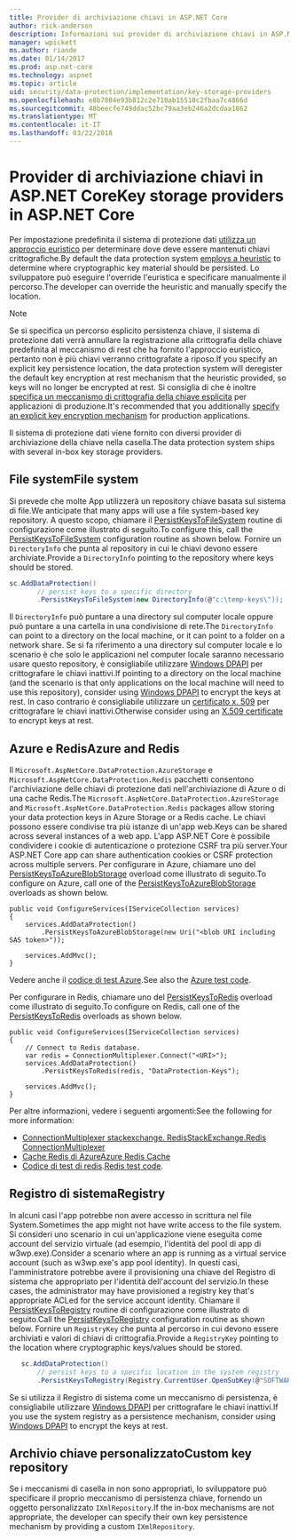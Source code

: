 ```yaml
---
title: Provider di archiviazione chiavi in ASP.NET Core
author: rick-anderson
description: Informazioni sui provider di archiviazione chiavi in ASP.NET Core e su come configurare i percorsi di archiviazione chiavi.
manager: wpickett
ms.author: riande
ms.date: 01/14/2017
ms.prod: asp.net-core
ms.technology: aspnet
ms.topic: article
uid: security/data-protection/implementation/key-storage-providers
ms.openlocfilehash: e8b7804e93b812c2e710ab15510c2fbaa7c4866d
ms.sourcegitcommit: 48beecfe749ddac52bc79aa3eb246a2dcdaa1862
ms.translationtype: MT
ms.contentlocale: it-IT
ms.lasthandoff: 03/22/2018
---
```

# <a name="key-storage-providers-in-aspnet-core"></a><span data-ttu-id="c3c37-103">Provider di archiviazione chiavi in ASP.NET Core</span><span class="sxs-lookup"><span data-stu-id="c3c37-103">Key storage providers in ASP.NET Core</span></span>

<a name="data-protection-implementation-key-storage-providers"></a>

<span data-ttu-id="c3c37-104">Per impostazione predefinita il sistema di protezione dati [utilizza un approccio euristico](xref:security/data-protection/configuration/default-settings) per determinare dove deve essere mantenuti chiavi crittografiche.</span><span class="sxs-lookup"><span data-stu-id="c3c37-104">By default the data protection system [employs a heuristic](xref:security/data-protection/configuration/default-settings) to determine where cryptographic key material should be persisted.</span></span> <span data-ttu-id="c3c37-105">Lo sviluppatore può eseguire l'override l'euristica e specificare manualmente il percorso.</span><span class="sxs-lookup"><span data-stu-id="c3c37-105">The developer can override the heuristic and manually specify the location.</span></span>

> [!NOTE]
> <span data-ttu-id="c3c37-106">Se si specifica un percorso esplicito persistenza chiave, il sistema di protezione dati verrà annullare la registrazione alla crittografia della chiave predefinita al meccanismo di rest che ha fornito l'approccio euristico, pertanto non è più chiavi verranno crittografate a riposo.</span><span class="sxs-lookup"><span data-stu-id="c3c37-106">If you specify an explicit key persistence location, the data protection system will deregister the default key encryption at rest mechanism that the heuristic provided, so keys will no longer be encrypted at rest.</span></span> <span data-ttu-id="c3c37-107">Si consiglia di che è inoltre [specifica un meccanismo di crittografia della chiave esplicita](xref:security/data-protection/implementation/key-encryption-at-rest#data-protection-implementation-key-encryption-at-rest-providers) per applicazioni di produzione.</span><span class="sxs-lookup"><span data-stu-id="c3c37-107">It's recommended that you additionally [specify an explicit key encryption mechanism](xref:security/data-protection/implementation/key-encryption-at-rest#data-protection-implementation-key-encryption-at-rest-providers) for production applications.</span></span>

<span data-ttu-id="c3c37-108">Il sistema di protezione dati viene fornito con diversi provider di archiviazione della chiave nella casella.</span><span class="sxs-lookup"><span data-stu-id="c3c37-108">The data protection system ships with several in-box key storage providers.</span></span>

## <a name="file-system"></a><span data-ttu-id="c3c37-109">File system</span><span class="sxs-lookup"><span data-stu-id="c3c37-109">File system</span></span>

<span data-ttu-id="c3c37-110">Si prevede che molte App utilizzerà un repository chiave basata sul sistema di file.</span><span class="sxs-lookup"><span data-stu-id="c3c37-110">We anticipate that many apps will use a file system-based key repository.</span></span> <span data-ttu-id="c3c37-111">A questo scopo, chiamare il [PersistKeysToFileSystem](https://github.com/aspnet/DataProtection/blob/rel/1.1.0/src/Microsoft.AspNetCore.DataProtection/DataProtectionBuilderExtensions.cs) routine di configurazione come illustrato di seguito.</span><span class="sxs-lookup"><span data-stu-id="c3c37-111">To configure this, call the [PersistKeysToFileSystem](https://github.com/aspnet/DataProtection/blob/rel/1.1.0/src/Microsoft.AspNetCore.DataProtection/DataProtectionBuilderExtensions.cs) configuration routine as shown below.</span></span> <span data-ttu-id="c3c37-112">Fornire un `DirectoryInfo` che punta al repository in cui le chiavi devono essere archiviate.</span><span class="sxs-lookup"><span data-stu-id="c3c37-112">Provide a `DirectoryInfo` pointing to the repository where keys should be stored.</span></span>

```csharp
sc.AddDataProtection()
       // persist keys to a specific directory
       .PersistKeysToFileSystem(new DirectoryInfo(@"c:\temp-keys\"));
   ```

<span data-ttu-id="c3c37-113">Il `DirectoryInfo` può puntare a una directory sul computer locale oppure può puntare a una cartella in una condivisione di rete.</span><span class="sxs-lookup"><span data-stu-id="c3c37-113">The `DirectoryInfo` can point to a directory on the local machine, or it can point to a folder on a network share.</span></span> <span data-ttu-id="c3c37-114">Se si fa riferimento a una directory sul computer locale e lo scenario è che solo le applicazioni nel computer locale saranno necessario usare questo repository, è consigliabile utilizzare [Windows DPAPI](xref:security/data-protection/implementation/key-encryption-at-rest#data-protection-implementation-key-encryption-at-rest) per crittografare le chiavi inattivi.</span><span class="sxs-lookup"><span data-stu-id="c3c37-114">If pointing to a directory on the local machine (and the scenario is that only applications on the local machine will need to use this repository), consider using [Windows DPAPI](xref:security/data-protection/implementation/key-encryption-at-rest#data-protection-implementation-key-encryption-at-rest) to encrypt the keys at rest.</span></span> <span data-ttu-id="c3c37-115">In caso contrario è consigliabile utilizzare un [certificato x. 509](xref:security/data-protection/implementation/key-encryption-at-rest#data-protection-implementation-key-encryption-at-rest) per crittografare le chiavi inattivi.</span><span class="sxs-lookup"><span data-stu-id="c3c37-115">Otherwise consider using an [X.509 certificate](xref:security/data-protection/implementation/key-encryption-at-rest#data-protection-implementation-key-encryption-at-rest) to encrypt keys at rest.</span></span>

## <a name="azure-and-redis"></a><span data-ttu-id="c3c37-116">Azure e Redis</span><span class="sxs-lookup"><span data-stu-id="c3c37-116">Azure and Redis</span></span>

<span data-ttu-id="c3c37-117">Il `Microsoft.AspNetCore.DataProtection.AzureStorage` e `Microsoft.AspNetCore.DataProtection.Redis` pacchetti consentono l'archiviazione delle chiavi di protezione dati nell'archiviazione di Azure o di una cache Redis.</span><span class="sxs-lookup"><span data-stu-id="c3c37-117">The `Microsoft.AspNetCore.DataProtection.AzureStorage` and `Microsoft.AspNetCore.DataProtection.Redis` packages allow storing your data protection keys in Azure Storage or a Redis cache.</span></span> <span data-ttu-id="c3c37-118">Le chiavi possono essere condivise tra più istanze di un'app web.</span><span class="sxs-lookup"><span data-stu-id="c3c37-118">Keys can be shared across several instances of a web app.</span></span> <span data-ttu-id="c3c37-119">L'app ASP.NET Core è possibile condividere i cookie di autenticazione o protezione CSRF tra più server.</span><span class="sxs-lookup"><span data-stu-id="c3c37-119">Your ASP.NET Core app can share authentication cookies or CSRF protection across multiple servers.</span></span> <span data-ttu-id="c3c37-120">Per configurare in Azure, chiamare uno del [PersistKeysToAzureBlobStorage](https://github.com/aspnet/DataProtection/blob/rel/1.1.0/src/Microsoft.AspNetCore.DataProtection.AzureStorage/AzureDataProtectionBuilderExtensions.cs) overload come illustrato di seguito.</span><span class="sxs-lookup"><span data-stu-id="c3c37-120">To configure on Azure, call one of the [PersistKeysToAzureBlobStorage](https://github.com/aspnet/DataProtection/blob/rel/1.1.0/src/Microsoft.AspNetCore.DataProtection.AzureStorage/AzureDataProtectionBuilderExtensions.cs) overloads as shown below.</span></span>

```
public void ConfigureServices(IServiceCollection services)
{
    services.AddDataProtection()
        .PersistKeysToAzureBlobStorage(new Uri("<blob URI including SAS token>"));

    services.AddMvc();
}
```

<span data-ttu-id="c3c37-121">Vedere anche il [codice di test Azure](https://github.com/aspnet/DataProtection/blob/rel/1.1.0/samples/AzureBlob/Program.cs).</span><span class="sxs-lookup"><span data-stu-id="c3c37-121">See also the [Azure test code](https://github.com/aspnet/DataProtection/blob/rel/1.1.0/samples/AzureBlob/Program.cs).</span></span>

<span data-ttu-id="c3c37-122">Per configurare in Redis, chiamare uno del [PersistKeysToRedis](https://github.com/aspnet/DataProtection/blob/rel/1.1.0/src/Microsoft.AspNetCore.DataProtection.Redis/RedisDataProtectionBuilderExtensions.cs) overload come illustrato di seguito.</span><span class="sxs-lookup"><span data-stu-id="c3c37-122">To configure on Redis, call one of the [PersistKeysToRedis](https://github.com/aspnet/DataProtection/blob/rel/1.1.0/src/Microsoft.AspNetCore.DataProtection.Redis/RedisDataProtectionBuilderExtensions.cs) overloads as shown below.</span></span>

```
public void ConfigureServices(IServiceCollection services)
{
    // Connect to Redis database.
    var redis = ConnectionMultiplexer.Connect("<URI>");
    services.AddDataProtection()
        .PersistKeysToRedis(redis, "DataProtection-Keys");

    services.AddMvc();
}
```

<span data-ttu-id="c3c37-123">Per altre informazioni, vedere i seguenti argomenti:</span><span class="sxs-lookup"><span data-stu-id="c3c37-123">See the following for more information:</span></span>

- [<span data-ttu-id="c3c37-124">ConnectionMultiplexer stackexchange. Redis</span><span class="sxs-lookup"><span data-stu-id="c3c37-124">StackExchange.Redis ConnectionMultiplexer</span></span>](https://github.com/StackExchange/StackExchange.Redis/blob/master/docs/Basics.md)
- [<span data-ttu-id="c3c37-125">Cache Redis di Azure</span><span class="sxs-lookup"><span data-stu-id="c3c37-125">Azure Redis Cache</span></span>](https://docs.microsoft.com/azure/redis-cache/cache-dotnet-how-to-use-azure-redis-cache#connect-to-the-cache)
- <span data-ttu-id="c3c37-126">[Codice di test di redis](https://github.com/aspnet/DataProtection/blob/rel/1.1.0/samples/Redis/Program.cs).</span><span class="sxs-lookup"><span data-stu-id="c3c37-126">[Redis test code](https://github.com/aspnet/DataProtection/blob/rel/1.1.0/samples/Redis/Program.cs).</span></span>

## <a name="registry"></a><span data-ttu-id="c3c37-127">Registro di sistema</span><span class="sxs-lookup"><span data-stu-id="c3c37-127">Registry</span></span>

<span data-ttu-id="c3c37-128">In alcuni casi l'app potrebbe non avere accesso in scrittura nel file System.</span><span class="sxs-lookup"><span data-stu-id="c3c37-128">Sometimes the app might not have write access to the file system.</span></span> <span data-ttu-id="c3c37-129">Si consideri uno scenario in cui un'applicazione viene eseguita come account del servizio virtuale (ad esempio, l'identità del pool di app di w3wp.exe).</span><span class="sxs-lookup"><span data-stu-id="c3c37-129">Consider a scenario where an app is running as a virtual service account (such as w3wp.exe's app pool identity).</span></span> <span data-ttu-id="c3c37-130">In questi casi, l'amministratore potrebbe avere il provisioning una chiave del Registro di sistema che appropriato per l'identità dell'account del servizio.</span><span class="sxs-lookup"><span data-stu-id="c3c37-130">In these cases, the administrator may have provisioned a registry key that's appropriate ACLed for the service account identity.</span></span> <span data-ttu-id="c3c37-131">Chiamare il [PersistKeysToRegistry](https://github.com/aspnet/DataProtection/blob/rel/1.1.0/src/Microsoft.AspNetCore.DataProtection/DataProtectionBuilderExtensions.cs) routine di configurazione come illustrato di seguito.</span><span class="sxs-lookup"><span data-stu-id="c3c37-131">Call the [PersistKeysToRegistry](https://github.com/aspnet/DataProtection/blob/rel/1.1.0/src/Microsoft.AspNetCore.DataProtection/DataProtectionBuilderExtensions.cs) configuration routine as shown below.</span></span> <span data-ttu-id="c3c37-132">Fornire un `RegistryKey` che punta al percorso in cui devono essere archiviati e valori di chiavi di crittografia.</span><span class="sxs-lookup"><span data-stu-id="c3c37-132">Provide a `RegistryKey` pointing to the location where cryptographic keys/values should be stored.</span></span>

```csharp
   sc.AddDataProtection()
       // persist keys to a specific location in the system registry
       .PersistKeysToRegistry(Registry.CurrentUser.OpenSubKey(@"SOFTWARE\Sample\keys"));
   ```

<span data-ttu-id="c3c37-133">Se si utilizza il Registro di sistema come un meccanismo di persistenza, è consigliabile utilizzare [Windows DPAPI](xref:security/data-protection/implementation/key-encryption-at-rest#data-protection-implementation-key-encryption-at-rest) per crittografare le chiavi inattivi.</span><span class="sxs-lookup"><span data-stu-id="c3c37-133">If you use the system registry as a persistence mechanism, consider using [Windows DPAPI](xref:security/data-protection/implementation/key-encryption-at-rest#data-protection-implementation-key-encryption-at-rest) to encrypt the keys at rest.</span></span>

## <a name="custom-key-repository"></a><span data-ttu-id="c3c37-134">Archivio chiave personalizzato</span><span class="sxs-lookup"><span data-stu-id="c3c37-134">Custom key repository</span></span>

<span data-ttu-id="c3c37-135">Se i meccanismi di casella in non sono appropriati, lo sviluppatore può specificare il proprio meccanismo di persistenza chiave, fornendo un oggetto personalizzato `IXmlRepository`.</span><span class="sxs-lookup"><span data-stu-id="c3c37-135">If the in-box mechanisms are not appropriate, the developer can specify their own key persistence mechanism by providing a custom `IXmlRepository`.</span></span>
